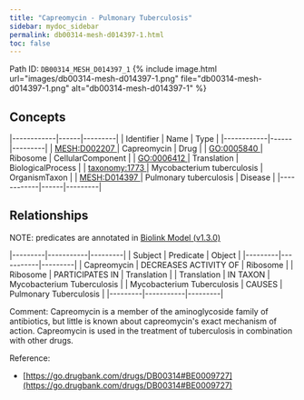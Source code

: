 ```yaml
---
title: "Capreomycin - Pulmonary Tuberculosis"
sidebar: mydoc_sidebar
permalink: db00314-mesh-d014397-1.html
toc: false 
---
```



Path ID: `DB00314_MESH_D014397_1`
{% include image.html url="images/db00314-mesh-d014397-1.png" file="db00314-mesh-d014397-1.png" alt="db00314-mesh-d014397-1" %}

## Concepts

|------------|------|---------|
| Identifier | Name | Type    |
|------------|------|---------|
| <a href="https://identifiers.org/MESH:D002207">MESH:D002207 </a> | Capreomycin | Drug |
| <a href="https://identifiers.org/GO:0005840">GO:0005840 </a> | Ribosome | CellularComponent |
| <a href="https://identifiers.org/GO:0006412">GO:0006412 </a> | Translation | BiologicalProcess |
| <a href="https://identifiers.org/taxonomy:1773">taxonomy:1773 </a> | Mycobacterium tuberculosis | OrganismTaxon |
| <a href="https://identifiers.org/MESH:D014397">MESH:D014397 </a> | Pulmonary tuberculosis | Disease |
|------------|------|---------|

## Relationships


NOTE: predicates are annotated in <a href="https://github.com/biolink/biolink-model/releases/tag/v1.3.0">Biolink Model (v1.3.0)</a>

|---------|-----------|---------|
| Subject | Predicate | Object  |
|---------|-----------|---------|
| Capreomycin | DECREASES ACTIVITY OF | Ribosome |
| Ribosome | PARTICIPATES IN | Translation |
| Translation | IN TAXON | Mycobacterium Tuberculosis |
| Mycobacterium Tuberculosis | CAUSES | Pulmonary Tuberculosis |
|---------|-----------|---------|

Comment: Capreomycin is a member of the aminoglycoside family of antibiotics, but little is known about capreomycin's exact mechanism of action. Capreomycin is used in the treatment of tuberculosis in combination with other drugs.

Reference: 
  - [https://go.drugbank.com/drugs/DB00314#BE0009727](https://go.drugbank.com/drugs/DB00314#BE0009727)
